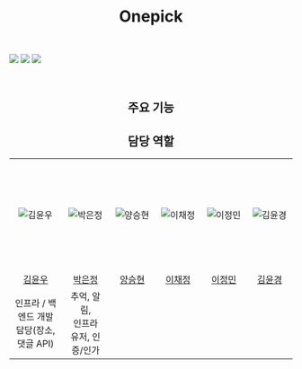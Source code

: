 <h1 align="center"><strong>Onepick</strong></h1>
  <p align="center">
    <strong><!--TODO: 표어 ex- Onepick 단 하나의 장소를 뽑기--></strong>
    <br />
    <!--참고 : https://ileriayo.github.io/markdown-badges/-->
    <div>
        <img src="https://img.shields.io/badge/springboot-6DB33F?style=for-the-badge&logo=spring&logoColor=white"> 
        <img src="https://img.shields.io/badge/java-007396?style=for-the-badge&logo=java&logoColor=white"> 
        <img src="https://img.shields.io/badge/mysql-4479A1?style=for-the-badge&logo=mysql&logoColor=white"> 
        <br/>
    </div>
    <div>
      <!--TODO:  Onepick 프론트 기술 스택-->
    </div>
  </p>
</div>
<br/>


<h2 align="center"><strong>주요 기능</strong></h3>


<h2 align="center"><strong>담당 역할</strong></h3>


<table align="center" stlye="width: 80%; table-layout: fixed;">
  <tr align="center">
    <td style="text-align: center;" width="200" height="200"><img src="https://avatars.githubusercontent.com/u/59324129" alt="김윤우" ></td>
    <td style="text-align: center;" width="200" height="200"><img src="https://avatars.githubusercontent.com/u/50352139" alt="박은정" ></td>
    <td style="text-align: center;" width="200" height="200"><img src="https://avatars.githubusercontent.com/u/" alt="양승현" ></td>
    <td style="text-align: center;" width="200" height="200"><img src="https://avatars.githubusercontent.com/u/" alt="이채정" ></td>
    <td style="text-align: center;" width="200" height="200"><img src="https://avatars.githubusercontent.com/u/" alt="이정민" ></td>
    <td style="text-align: center;" width="200" height="200"><img src="https://avatars.githubusercontent.com/u/" alt="김윤경" ></td>
  </tr>
  <tr  align="center">
    <td style="text-align: center;" ><a href="https://github.com/yoonwoo-kim">김윤우</a></td>
    <td style="text-align: center;"><a href="https://github.com/Eundms">박은정</a></td>
    <td style="text-align: center;"><a href="https://github.com/">양승현</a></td>
    <td style="text-align: center;" ><a href="https://github.com/">이채정</a></td>
    <td style="text-align: center;"><a href="https://github.com/Eundms">이정민</a></td>
    <td style="text-align: center;"><a href="https://github.com/">김윤경</a></td>
  </tr>
  <tr align="center">
    <td style="text-align: center;">인프라 / 백엔드 개발 담당(장소, 댓글 API) </td>
    <td style="text-align: center;">추억, 알림, <br/> 인프라 <br/> 유저, 인증/인가</td>
    <td style="text-align: center;"> </td>
    <td style="text-align: center;"></td>
    <td style="text-align: center;"></td>
    <td style="text-align: center;"> </td>
  </tr>
  
</table>
